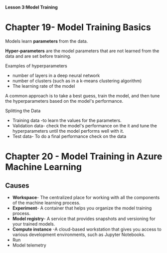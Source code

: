**Lesson 3:Model Training**

# Chapter 19- Model Training Basics

Models learn **parameters** from the data.

**Hyper-parameters** are the model parameters that are not learned from the data and are set before training.

Examples of hyperparameters 
- number of layers in a deep neural network
- number of clusters (such as in a k-means clustering algorithm)
- The learning rate of the model

A common approach is to take a best guess, train the model, and then tune the hyperparameters based on the model's performance.

Splitting the Data
- Training data -to learn the values for the parameters.
- Validation data- check the model's performance on the it and tune the hyperparameters until the model performs well with it.
- Test data- To do a final performance check on the data

# Chapter 20 - Model Training in Azure Machine Learning
## Causes

- **Workspace**- The centralized place for working with all the components of the machine learning process.
- **Experiment**- A container that helps you organize the model training process.
- **Model registry**- A service that provides snapshots and versioning for your trained models.
- **Compute instance** -A cloud-based workstation that gives you access to various development environments, such as Jupyter Notebooks.
- Run
- Model telemetry
